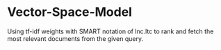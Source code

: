# Vector-Space-Model
Using tf-idf weights with SMART notation of lnc.ltc to rank and fetch the most relevant documents from the given query.
